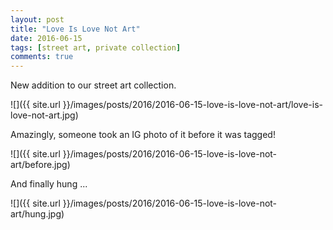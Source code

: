 ```yaml
---
layout: post
title: "Love Is Love Not Art"
date: 2016-06-15
tags: [street art, private collection]
comments: true
---
```

New addition to our street art collection.

![]({{ site.url }}/images/posts/2016/2016-06-15-love-is-love-not-art/love-is-love-not-art.jpg)

Amazingly, someone took an IG photo of it before it was tagged!

![]({{ site.url }}/images/posts/2016/2016-06-15-love-is-love-not-art/before.jpg)

And finally hung ...

![]({{ site.url }}/images/posts/2016/2016-06-15-love-is-love-not-art/hung.jpg)
